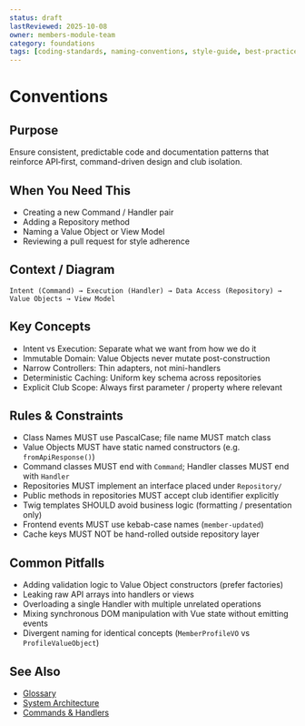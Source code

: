 ```yaml
---
status: draft
lastReviewed: 2025-10-08
owner: members-module-team
category: foundations
tags: [coding-standards, naming-conventions, style-guide, best-practices]
---
```


# Conventions

## Purpose
Ensure consistent, predictable code and documentation patterns that reinforce API‑first, command-driven design and club isolation.

## When You Need This
- Creating a new Command / Handler pair
- Adding a Repository method
- Naming a Value Object or View Model
- Reviewing a pull request for style adherence

## Context / Diagram
```
Intent (Command) → Execution (Handler) → Data Access (Repository) → Value Objects → View Model
```

## Key Concepts
- Intent vs Execution: Separate what we want from how we do it
- Immutable Domain: Value Objects never mutate post-construction
- Narrow Controllers: Thin adapters, not mini-handlers
- Deterministic Caching: Uniform key schema across repositories
- Explicit Club Scope: Always first parameter / property where relevant

## Rules & Constraints
- Class Names MUST use PascalCase; file name MUST match class
- Value Objects MUST have static named constructors (e.g. `fromApiResponse()`)
- Command classes MUST end with `Command`; Handler classes MUST end with `Handler`
- Repositories MUST implement an interface placed under `Repository/`
- Public methods in repositories MUST accept club identifier explicitly
- Twig templates SHOULD avoid business logic (formatting / presentation only)
- Frontend events MUST use kebab-case names (`member-updated`)
- Cache keys MUST NOT be hand-rolled outside repository layer

## Common Pitfalls
- Adding validation logic to Value Object constructors (prefer factories)
- Leaking raw API arrays into handlers or views
- Overloading a single Handler with multiple unrelated operations
- Mixing synchronous DOM manipulation with Vue state without emitting events
- Divergent naming for identical concepts (`MemberProfileVO` vs `ProfileValueObject`)

## See Also
- [Glossary](../glossary.md)
- [System Architecture](../foundations/system-architecture.md)
- [Commands & Handlers](../patterns/commands-and-handlers.md)
